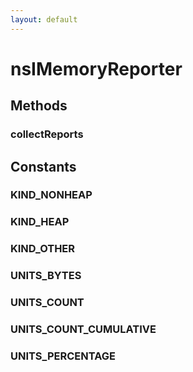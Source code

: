 ```yaml
---
layout: default
---
```


# nsIMemoryReporter #

## Methods ##

### collectReports ###

## Constants ##

### KIND_NONHEAP ###

### KIND_HEAP ###

### KIND_OTHER ###

### UNITS_BYTES ###

### UNITS_COUNT ###

### UNITS_COUNT_CUMULATIVE ###

### UNITS_PERCENTAGE ###
